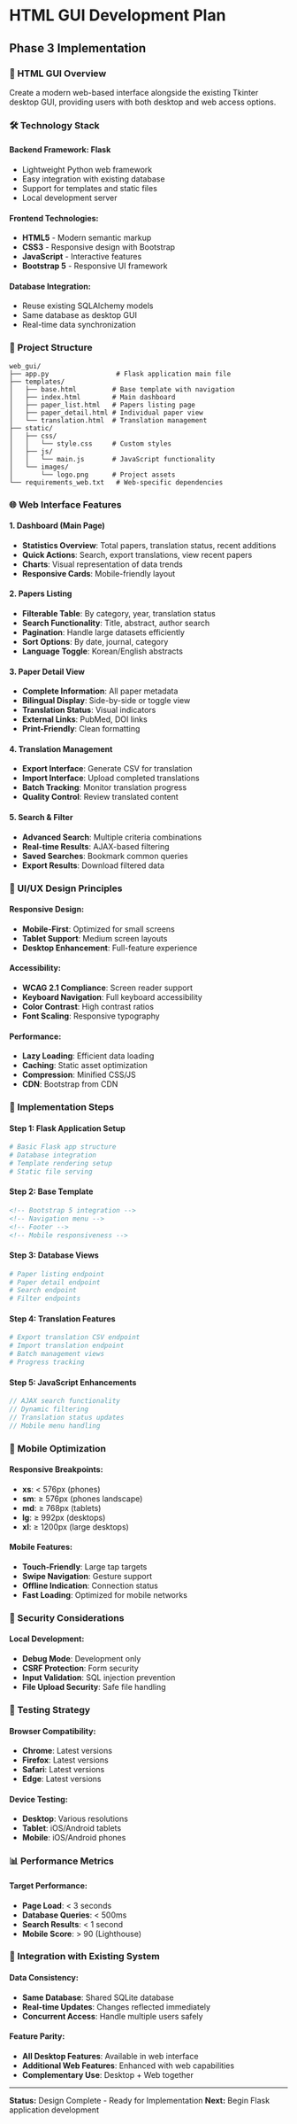 # HTML GUI Development Plan
## Phase 3 Implementation

### 🎯 HTML GUI Overview
Create a modern web-based interface alongside the existing Tkinter desktop GUI, providing users with both desktop and web access options.

### 🛠️ Technology Stack

#### Backend Framework: Flask
- Lightweight Python web framework
- Easy integration with existing database
- Support for templates and static files
- Local development server

#### Frontend Technologies:
- **HTML5** - Modern semantic markup
- **CSS3** - Responsive design with Bootstrap
- **JavaScript** - Interactive features
- **Bootstrap 5** - Responsive UI framework

#### Database Integration:
- Reuse existing SQLAlchemy models
- Same database as desktop GUI
- Real-time data synchronization

### 📁 Project Structure
```
web_gui/
├── app.py                 # Flask application main file
├── templates/
│   ├── base.html         # Base template with navigation
│   ├── index.html        # Main dashboard
│   ├── paper_list.html   # Papers listing page
│   ├── paper_detail.html # Individual paper view
│   └── translation.html  # Translation management
├── static/
│   ├── css/
│   │   └── style.css     # Custom styles
│   ├── js/
│   │   └── main.js       # JavaScript functionality
│   └── images/
│       └── logo.png      # Project assets
└── requirements_web.txt   # Web-specific dependencies
```

### 🌐 Web Interface Features

#### 1. Dashboard (Main Page)
- **Statistics Overview**: Total papers, translation status, recent additions
- **Quick Actions**: Search, export translations, view recent papers
- **Charts**: Visual representation of data trends
- **Responsive Cards**: Mobile-friendly layout

#### 2. Papers Listing
- **Filterable Table**: By category, year, translation status
- **Search Functionality**: Title, abstract, author search
- **Pagination**: Handle large datasets efficiently
- **Sort Options**: By date, journal, category
- **Language Toggle**: Korean/English abstracts

#### 3. Paper Detail View
- **Complete Information**: All paper metadata
- **Bilingual Display**: Side-by-side or toggle view
- **Translation Status**: Visual indicators
- **External Links**: PubMed, DOI links
- **Print-Friendly**: Clean formatting

#### 4. Translation Management
- **Export Interface**: Generate CSV for translation
- **Import Interface**: Upload completed translations
- **Batch Tracking**: Monitor translation progress
- **Quality Control**: Review translated content

#### 5. Search & Filter
- **Advanced Search**: Multiple criteria combinations
- **Real-time Results**: AJAX-based filtering
- **Saved Searches**: Bookmark common queries
- **Export Results**: Download filtered data

### 🎨 UI/UX Design Principles

#### Responsive Design:
- **Mobile-First**: Optimized for small screens
- **Tablet Support**: Medium screen layouts
- **Desktop Enhancement**: Full-feature experience

#### Accessibility:
- **WCAG 2.1 Compliance**: Screen reader support
- **Keyboard Navigation**: Full keyboard accessibility
- **Color Contrast**: High contrast ratios
- **Font Scaling**: Responsive typography

#### Performance:
- **Lazy Loading**: Efficient data loading
- **Caching**: Static asset optimization
- **Compression**: Minified CSS/JS
- **CDN**: Bootstrap from CDN

### 🔧 Implementation Steps

#### Step 1: Flask Application Setup
```python
# Basic Flask app structure
# Database integration
# Template rendering setup
# Static file serving
```

#### Step 2: Base Template
```html
<!-- Bootstrap 5 integration -->
<!-- Navigation menu -->
<!-- Footer -->
<!-- Mobile responsiveness -->
```

#### Step 3: Database Views
```python
# Paper listing endpoint
# Paper detail endpoint  
# Search endpoint
# Filter endpoints
```

#### Step 4: Translation Features
```python
# Export translation CSV endpoint
# Import translation endpoint
# Batch management views
# Progress tracking
```

#### Step 5: JavaScript Enhancements
```javascript
// AJAX search functionality
// Dynamic filtering
// Translation status updates
// Mobile menu handling
```

### 📱 Mobile Optimization

#### Responsive Breakpoints:
- **xs**: < 576px (phones)
- **sm**: ≥ 576px (phones landscape)  
- **md**: ≥ 768px (tablets)
- **lg**: ≥ 992px (desktops)
- **xl**: ≥ 1200px (large desktops)

#### Mobile Features:
- **Touch-Friendly**: Large tap targets
- **Swipe Navigation**: Gesture support
- **Offline Indication**: Connection status
- **Fast Loading**: Optimized for mobile networks

### 🔐 Security Considerations

#### Local Development:
- **Debug Mode**: Development only
- **CSRF Protection**: Form security
- **Input Validation**: SQL injection prevention
- **File Upload Security**: Safe file handling

### 🧪 Testing Strategy

#### Browser Compatibility:
- **Chrome**: Latest versions
- **Firefox**: Latest versions
- **Safari**: Latest versions
- **Edge**: Latest versions

#### Device Testing:
- **Desktop**: Various resolutions
- **Tablet**: iOS/Android tablets
- **Mobile**: iOS/Android phones

### 📊 Performance Metrics

#### Target Performance:
- **Page Load**: < 3 seconds
- **Database Queries**: < 500ms
- **Search Results**: < 1 second
- **Mobile Score**: > 90 (Lighthouse)

### 🔄 Integration with Existing System

#### Data Consistency:
- **Same Database**: Shared SQLite database
- **Real-time Updates**: Changes reflected immediately
- **Concurrent Access**: Handle multiple users safely

#### Feature Parity:
- **All Desktop Features**: Available in web interface
- **Additional Web Features**: Enhanced with web capabilities
- **Complementary Use**: Desktop + Web together

---

**Status:** Design Complete - Ready for Implementation
**Next:** Begin Flask application development
